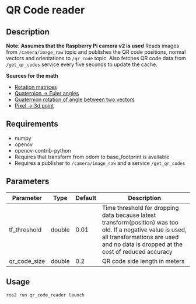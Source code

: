 # QR Code reader

## Description
**Note: Assumes that the Raspberry Pi camera v2 is used**
Reads images from `/camera/image_raw` topic and publishes the QR code positions, normal vectors and orientations to `/qr_code` topic. Also fetches QR code data from `/get_qr_codes` service every five seconds to update the cache.

**Sources for the math**
- [Rotation matrices](https://en.wikipedia.org/wiki/Rotation_matrix#Basic_rotations)
- [Quaternion -> Euler angles](shorturl.at/djB89)
- [Quaternion rotation of angle between two vectors](https://stackoverflow.com/a/1171995)
- [Pixel -> 3d point](https://math.stackexchange.com/a/4405154)

## Requirements
- numpy
- opencv
- opencv-contrib-python
- Requires that transform from odom to base_footprint is available
- Requires a publisher to `/camera/image_raw` and a service `/get_qr_codes`

## Parameters
| Parameter    | Type   | Default | Description                                                                                                                                                                                       |
| ------------ | ------ | ------- | ------------------------------------------------------------------------------------------------------------------------------------------------------------------------------------------------- |
| tf_threshold | double | 0.01    | Time threshold for dropping data because latest transform(position) was too old. If a negative value is used, all transformations are used and no data is dropped at the cost of reduced accuracy |
| qr_code_size | double | 0.2     | QR code side length in meters                                                                                                                                                                     |

## Usage
```
ros2 run qr_code_reader launch
```
